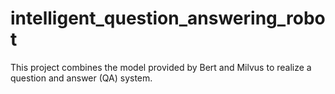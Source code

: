 # intelligent_question_answering_robot
This project combines the model provided by Bert and Milvus to realize a question and answer (QA) system. 

